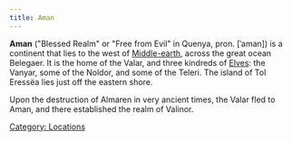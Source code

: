 ```yaml
---
title: Aman
---
```


**Aman** ("Blessed Realm" or "Free from Evil" in Quenya, pron.
\[ˈaman\]) is a continent that lies to the west of
[Middle-earth](Middle-earth "wikilink"), across the great ocean
Belegaer. It is the home of the Valar, and three kindreds of
[Elves](Elves "wikilink"): the Vanyar, some of the Noldor, and some of
the Teleri. The island of Tol Eressëa lies just off the eastern shore.

Upon the destruction of Almaren in very ancient times, the Valar fled to
Aman, and there established the realm of Valinor.

[Category: Locations](Category:_Locations "wikilink")